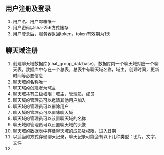 ## 用户注册及登录
1. 用户名、用户邮箱唯一
2. 用户密码以sha-256方式储存
3. 用户登录后，服务器返回token，token有效期为1天

## 聊天域注册
1. 创建聊天域数据库(chat_group_database)，数据库内一个聊天域对应一个聊天表，数据库中存在一个总表，总表中有聊天域名称，域主，创建时间，更新时间等必要信息
2. 聊天域的名称唯一
3. 聊天域的创建者为域主
4. 聊天域共有三级权限：域主，管理员，成员
5. 聊天域的管理员可以邀请其他用户加入
6. 聊天域的管理员可以删除用户
7. 聊天域的管理员可以删除聊天域
8. 聊天域的管理员可以设置聊天域的名称
9. 聊天域的管理员可以设置聊天域的头像
10. 聊天域的数据表中存储聊天域的成员及权限，进入日期
11. 以适当的方式存储聊天记录，聊天记录可能会有以下几种类型：图片，文字，文件
12. 